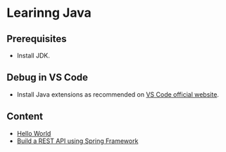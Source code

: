 # Learinng Java

## Prerequisites

- Install JDK.

## Debug in VS Code
- Install Java extensions as recommended on [VS Code official website](https://code.visualstudio.com/docs/java/java-tutorial).


## Content
- [Hello World](helloworld/)
- [Build a REST API using Spring Framework](restapi/)
